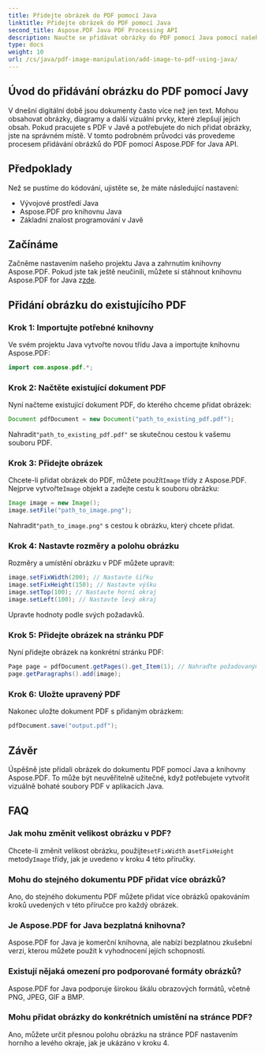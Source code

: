 ```yaml
---
title: Přidejte obrázek do PDF pomocí Java
linktitle: Přidejte obrázek do PDF pomocí Java
second_title: Aspose.PDF Java PDF Processing API
description: Naučte se přidávat obrázky do PDF pomocí Java pomocí našeho podrobného průvodce. Vylepšete své dokumenty PDF pomocí vizuálů bez námahy.
type: docs
weight: 10
url: /cs/java/pdf-image-manipulation/add-image-to-pdf-using-java/
---
```


## Úvod do přidávání obrázku do PDF pomocí Javy

V dnešní digitální době jsou dokumenty často více než jen text. Mohou obsahovat obrázky, diagramy a další vizuální prvky, které zlepšují jejich obsah. Pokud pracujete s PDF v Javě a potřebujete do nich přidat obrázky, jste na správném místě. V tomto podrobném průvodci vás provedeme procesem přidávání obrázků do PDF pomocí Aspose.PDF for Java API.

## Předpoklady

Než se pustíme do kódování, ujistěte se, že máte následující nastavení:

- Vývojové prostředí Java
- Aspose.PDF pro knihovnu Java
- Základní znalost programování v Javě

## Začínáme

Začněme nastavením našeho projektu Java a zahrnutím knihovny Aspose.PDF. Pokud jste tak ještě neučinili, můžete si stáhnout knihovnu Aspose.PDF for Java z[zde](https://releases.aspose.com/pdf/java/).

## Přidání obrázku do existujícího PDF

### Krok 1: Importujte potřebné knihovny

Ve svém projektu Java vytvořte novou třídu Java a importujte knihovnu Aspose.PDF:

```java
import com.aspose.pdf.*;
```

### Krok 2: Načtěte existující dokument PDF

Nyní načteme existující dokument PDF, do kterého chceme přidat obrázek:

```java
Document pdfDocument = new Document("path_to_existing_pdf.pdf");
```

 Nahradit`"path_to_existing_pdf.pdf"` se skutečnou cestou k vašemu souboru PDF.

### Krok 3: Přidejte obrázek

 Chcete-li přidat obrázek do PDF, můžete použít`Image` třídy z Aspose.PDF. Nejprve vytvořte`Image` objekt a zadejte cestu k souboru obrázku:

```java
Image image = new Image();
image.setFile("path_to_image.png");
```

 Nahradit`"path_to_image.png"` s cestou k obrázku, který chcete přidat.

### Krok 4: Nastavte rozměry a polohu obrázku

Rozměry a umístění obrázku v PDF můžete upravit:

```java
image.setFixWidth(200); // Nastavte šířku
image.setFixHeight(150); // Nastavte výšku
image.setTop(100); // Nastavte horní okraj
image.setLeft(100); // Nastavte levý okraj
```

Upravte hodnoty podle svých požadavků.

### Krok 5: Přidejte obrázek na stránku PDF

Nyní přidejte obrázek na konkrétní stránku PDF:

```java
Page page = pdfDocument.getPages().get_Item(1); // Nahraďte požadovaným číslem stránky
page.getParagraphs().add(image);
```

### Krok 6: Uložte upravený PDF

Nakonec uložte dokument PDF s přidaným obrázkem:

```java
pdfDocument.save("output.pdf");
```

## Závěr

Úspěšně jste přidali obrázek do dokumentu PDF pomocí Java a knihovny Aspose.PDF. To může být neuvěřitelně užitečné, když potřebujete vytvořit vizuálně bohaté soubory PDF v aplikacích Java.

## FAQ

### Jak mohu změnit velikost obrázku v PDF?

 Chcete-li změnit velikost obrázku, použijte`setFixWidth` a`setFixHeight` metody`Image` třídy, jak je uvedeno v kroku 4 této příručky.

### Mohu do stejného dokumentu PDF přidat více obrázků?

Ano, do stejného dokumentu PDF můžete přidat více obrázků opakováním kroků uvedených v této příručce pro každý obrázek.

### Je Aspose.PDF for Java bezplatná knihovna?

Aspose.PDF for Java je komerční knihovna, ale nabízí bezplatnou zkušební verzi, kterou můžete použít k vyhodnocení jejích schopností.

### Existují nějaká omezení pro podporované formáty obrázků?

Aspose.PDF for Java podporuje širokou škálu obrazových formátů, včetně PNG, JPEG, GIF a BMP.

### Mohu přidat obrázky do konkrétních umístění na stránce PDF?

Ano, můžete určit přesnou polohu obrázku na stránce PDF nastavením horního a levého okraje, jak je ukázáno v kroku 4.
